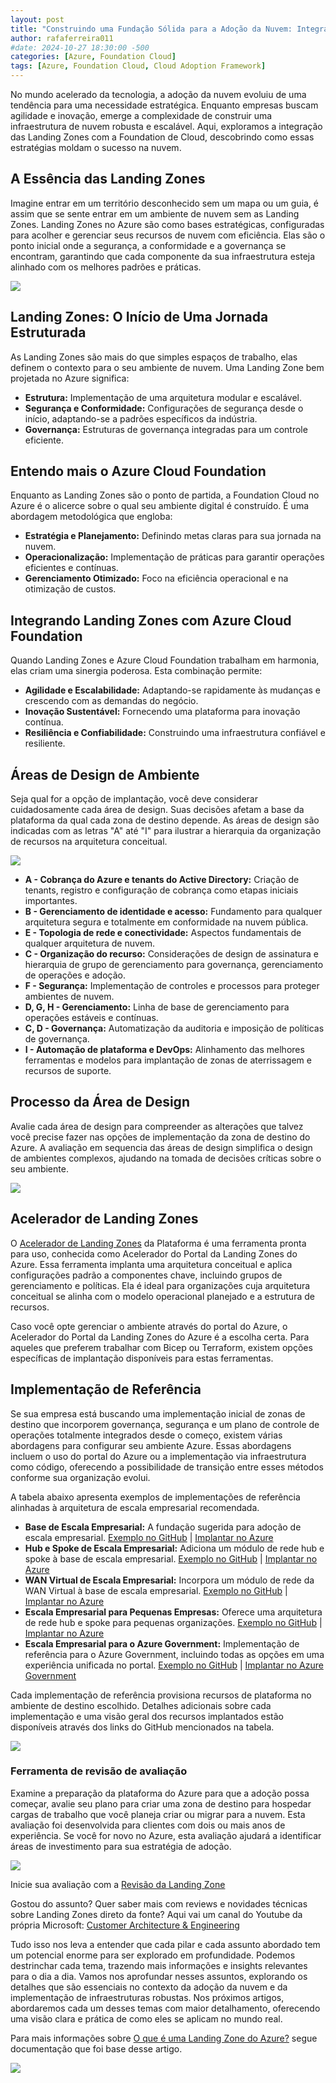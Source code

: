 ```yaml
---
layout: post
title: "Construindo uma Fundação Sólida para a Adoção da Nuvem: Integrando Landing Zones com Azure Cloud Foundation"
author: rafaferreira011
#date: 2024-10-27 18:30:00 -500
categories: [Azure, Foundation Cloud]
tags: [Azure, Foundation Cloud, Cloud Adoption Framework]
---
```


No mundo acelerado da tecnologia, a adoção da nuvem evoluiu de uma tendência para uma necessidade estratégica. Enquanto empresas buscam agilidade e inovação, emerge a complexidade de construir uma infraestrutura de nuvem robusta e escalável. Aqui, exploramos a integração das Landing Zones com a Foundation de Cloud, descobrindo como essas estratégias moldam o sucesso na nuvem.

## A Essência das Landing Zones

Imagine entrar em um território desconhecido sem um mapa ou um guia, é assim que se sente entrar em um ambiente de nuvem sem as Landing Zones. Landing Zones no Azure são como bases estratégicas, configuradas para acolher e gerenciar seus recursos de nuvem com eficiência. Elas são o ponto inicial onde a segurança, a conformidade e a governança se encontram, garantindo que cada componente da sua infraestrutura esteja alinhado com os melhores padrões e práticas.

![](/assets/img/posts/2024-01-02-foundation-lz04.png)

## Landing Zones: O Início de Uma Jornada Estruturada

As Landing Zones são mais do que simples espaços de trabalho, elas definem o contexto para o seu ambiente de nuvem. Uma Landing Zone bem projetada no Azure significa:

- **Estrutura:** Implementação de uma arquitetura modular e escalável.
- **Segurança e Conformidade:** Configurações de segurança desde o início, adaptando-se a padrões específicos da indústria.
- **Governança:** Estruturas de governança integradas para um controle eficiente.

## Entendo mais o Azure Cloud Foundation
Enquanto as Landing Zones são o ponto de partida, a Foundation Cloud no Azure é o alicerce sobre o qual seu ambiente digital é construído. É uma abordagem metodológica que engloba:

- **Estratégia e Planejamento:** Definindo metas claras para sua jornada na nuvem.
- **Operacionalização:** Implementação de práticas para garantir operações eficientes e contínuas.
- **Gerenciamento Otimizado:** Foco na eficiência operacional e na otimização de custos.

## Integrando Landing Zones com Azure Cloud Foundation
Quando Landing Zones e Azure Cloud Foundation trabalham em harmonia, elas criam uma sinergia poderosa. Esta combinação permite:
- **Agilidade e Escalabilidade:** Adaptando-se rapidamente às mudanças e crescendo com as demandas do negócio.
- **Inovação Sustentável:** Fornecendo uma plataforma para inovação contínua.
- **Resiliência e Confiabilidade:** Construindo uma infraestrutura confiável e resiliente.

## Áreas de Design de Ambiente
Seja qual for a opção de implantação, você deve considerar cuidadosamente cada área de design. Suas decisões afetam a base da plataforma da qual cada zona de destino depende. As áreas de design são indicadas com as letras "A" até "I" para ilustrar a hierarquia da organização de recursos na arquitetura conceitual.

![](/assets/img/posts/2024-01-02-foundation-lz02.png)

- **A - Cobrança do Azure e tenants do Active Directory:** Criação de tenants, registro e configuração de cobrança como etapas iniciais importantes.
- **B - Gerenciamento de identidade e acesso:** Fundamento para qualquer arquitetura segura e totalmente em conformidade na nuvem pública.
- **E - Topologia de rede e conectividade:** Aspectos fundamentais de qualquer arquitetura de nuvem.
- **C - Organização do recurso:** Considerações de design de assinatura e hierarquia de grupo de gerenciamento para governança, gerenciamento de operações e adoção.
- **F - Segurança:** Implementação de controles e processos para proteger ambientes de nuvem.
- **D, G, H - Gerenciamento:** Linha de base de gerenciamento para operações estáveis e contínuas.
- **C, D - Governança:** Automatização da auditoria e imposição de políticas de governança.
- **I - Automação de plataforma e DevOps:** Alinhamento das melhores ferramentas e modelos para implantação de zonas de aterrissagem e recursos de suporte.

## Processo da Área de Design
Avalie cada área de design para compreender as alterações que talvez você precise fazer nas opções de implementação da zona de destino do Azure. A avaliação em sequencia das áreas de design simplifica o design de ambientes complexos, ajudando na tomada de decisões críticas sobre o seu ambiente.

![](/assets/img/posts/2024-01-02-foundation-lz03.png)

## Acelerador de Landing Zones

O [Acelerador de Landing Zones](https://aka.ms/caf/ready/accelerator) da Plataforma é uma ferramenta pronta para uso, conhecida como Acelerador do Portal da Landing Zones do Azure. Essa ferramenta implanta uma arquitetura conceitual e aplica configurações padrão a componentes chave, incluindo grupos de gerenciamento e políticas. Ela é ideal para organizações cuja arquitetura conceitual se alinha com o modelo operacional planejado e a estrutura de recursos.

Caso você opte gerenciar o ambiente através do portal do Azure, o Acelerador do Portal da Landing Zones do Azure é a escolha certa. Para aqueles que preferem trabalhar com Bicep ou Terraform, existem opções específicas de implantação disponíveis para estas ferramentas.

## Implementação de Referência

Se sua empresa está buscando uma implementação inicial de zonas de destino que incorporem governança, segurança e um plano de controle de operações totalmente integrados desde o começo, existem várias abordagens para configurar seu ambiente Azure. Essas abordagens incluem o uso do portal do Azure ou a implementação via infraestrutura como código, oferecendo a possibilidade de transição entre esses métodos conforme sua organização evolui.

A tabela abaixo apresenta exemplos de implementações de referência alinhadas à arquitetura de escala empresarial recomendada.

- **Base de Escala Empresarial:** A fundação sugerida para adoção de escala empresarial. [Exemplo no GitHub](https://github.com/enterprise-scale-example) \| [Implantar no Azure](https://azure.com/deploy-base-scale)
- **Hub e Spoke de Escala Empresarial:** Adiciona um módulo de rede hub e spoke à base de escala empresarial. [Exemplo no GitHub](https://github.com/enterprise-hub-spoke-example) \| [Implantar no Azure](https://azure.com/deploy-hub-spoke)
- **WAN Virtual de Escala Empresarial:** Incorpora um módulo de rede da WAN Virtual à base de escala empresarial. [Exemplo no GitHub](https://github.com/enterprise-virtual-wan-example) \| [Implantar no Azure](https://azure.com/deploy-virtual-wan)
- **Escala Empresarial para Pequenas Empresas:** Oferece uma arquitetura de rede hub e spoke para pequenas organizações. [Exemplo no GitHub](https://github.com/small-business-scale-example) \| [Implantar no Azure](https://azure.com/deploy-small-business)
- **Escala Empresarial para o Azure Government:** Implementação de referência para o Azure Government, incluindo todas as opções em uma experiência unificada no portal. [Exemplo no GitHub](https://github.com/azure-government-scale-example) \| [Implantar no Azure Government](https://azure.com/deploy-government-scale)

Cada implementação de referência provisiona recursos de plataforma no ambiente de destino escolhido. Detalhes adicionais sobre cada implementação e uma visão geral dos recursos implantados estão disponíveis através dos links do GitHub mencionados na tabela.

![](/assets/img/posts/2024-01-02-foundation-lz05.png)


### Ferramenta de revisão de avaliação

Examine a preparação da plataforma do Azure para que a adoção possa começar, avalie seu plano para criar uma zona de destino para hospedar cargas de trabalho que você planeja criar ou migrar para a nuvem. Esta avaliação foi desenvolvida para clientes com dois ou mais anos de experiência. Se você for novo no Azure, esta avaliação ajudará a identificar áreas de investimento para sua estratégia de adoção.

![](/assets/img/posts/2024-01-02-foundation-lz01.png)

Inicie sua avaliação com a [Revisão da Landing Zone](https://learn.microsoft.com/pt-br/assessments/56ec577c-acb6-4c7b-ad13-e224b0846153/)

Gostou do assunto? Quer saber mais com reviews e novidades técnicas sobre Landing Zones direto da fonte? Aqui vai um canal do Youtube da própria Microsoft: [Customer Architecture & Engineering](https://www.youtube.com/@MicrosoftCAE)

Tudo isso nos leva a entender que cada pilar e cada assunto abordado tem um potencial enorme para ser explorado em profundidade. Podemos destrinchar cada tema, trazendo mais informações e insights relevantes para o dia a dia. Vamos nos aprofundar nesses assuntos, explorando os detalhes que são essenciais no contexto da adoção da nuvem e da implementação de infraestruturas robustas. Nos próximos artigos, abordaremos cada um desses temas com maior detalhamento, oferecendo uma visão clara e prática de como eles se aplicam no mundo real.

Para mais informações sobre [O que é uma Landing Zone do Azure?](https://learn.microsoft.com/pt-br/azure/cloud-adoption-framework/ready/landing-zone/) segue documentação que foi base desse artigo.

![](/assets/img/posts/2024-12-04-foundation-cloud3.png)
